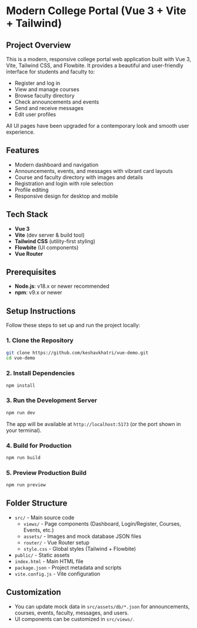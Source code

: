 # Modern College Portal (Vue 3 + Vite + Tailwind)

## Project Overview

This is a modern, responsive college portal web application built with Vue 3, Vite, Tailwind CSS, and Flowbite. It provides a beautiful and user-friendly interface for students and faculty to:

- Register and log in
- View and manage courses
- Browse faculty directory
- Check announcements and events
- Send and receive messages
- Edit user profiles

All UI pages have been upgraded for a contemporary look and smooth user experience.

## Features

- Modern dashboard and navigation
- Announcements, events, and messages with vibrant card layouts
- Course and faculty directory with images and details
- Registration and login with role selection
- Profile editing
- Responsive design for desktop and mobile

## Tech Stack

- **Vue 3**
- **Vite** (dev server & build tool)
- **Tailwind CSS** (utility-first styling)
- **Flowbite** (UI components)
- **Vue Router**

## Prerequisites

- **Node.js**: v18.x or newer recommended
- **npm**: v9.x or newer

## Setup Instructions

Follow these steps to set up and run the project locally:

### 1. Clone the Repository

```sh
git clone https://github.com/keshavkhatri/vue-demo.git
cd vue-demo
```

### 2. Install Dependencies

```sh
npm install
```

### 3. Run the Development Server

```sh
npm run dev
```

The app will be available at `http://localhost:5173` (or the port shown in your terminal).

### 4. Build for Production

```sh
npm run build
```

### 5. Preview Production Build

```sh
npm run preview
```

## Folder Structure

- `src/` - Main source code
	- `views/` - Page components (Dashboard, Login/Register, Courses, Events, etc.)
	- `assets/` - Images and mock database JSON files
	- `router/` - Vue Router setup
	- `style.css` - Global styles (Tailwind + Flowbite)
- `public/` - Static assets
- `index.html` - Main HTML file
- `package.json` - Project metadata and scripts
- `vite.config.js` - Vite configuration

## Customization

- You can update mock data in `src/assets/db/*.json` for announcements, courses, events, faculty, messages, and users.
- UI components can be customized in `src/views/`.
